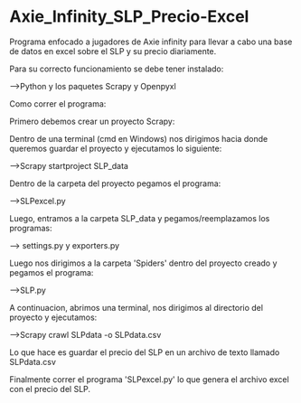 # Axie_Infinity_SLP_Precio-Excel
Programa enfocado a jugadores de Axie infinity para llevar a cabo una base de datos en excel sobre el SLP y su precio diariamente.

Para su correcto funcionamiento se debe tener instalado:

-->Python y los paquetes Scrapy y Openpyxl

Como correr el programa:

Primero debemos crear un proyecto Scrapy:

Dentro de una terminal (cmd en Windows) nos dirigimos hacia donde queremos guardar el proyecto y ejecutamos lo siguiente:

-->Scrapy startproject SLP_data

Dentro de la carpeta del proyecto pegamos el programa:

-->SLPexcel.py

Luego, entramos a la carpeta SLP_data y pegamos/reemplazamos los programas:

--> settings.py y exporters.py

Luego nos dirigimos a la carpeta 'Spiders' dentro del proyecto creado y pegamos el programa:

-->SLP.py

A continuacion, abrimos una terminal, nos dirigimos al directorio del proyecto y ejecutamos:

-->Scrapy crawl SLPdata -o SLPdata.csv 

Lo que hace es guardar el precio del SLP en un archivo de texto llamado SLPdata.csv

Finalmente correr el programa 'SLPexcel.py' lo que genera el archivo excel con el precio del SLP.
